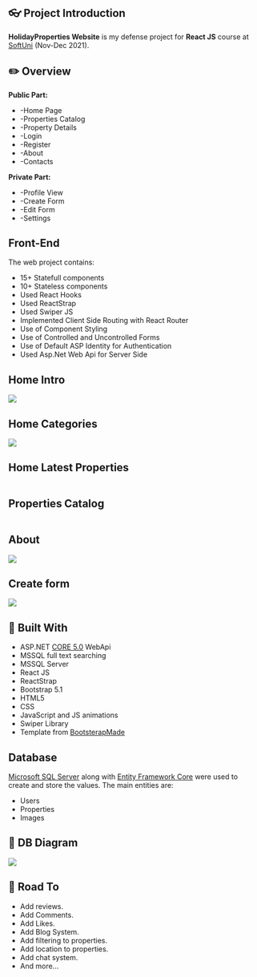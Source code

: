 ## :eyeglasses: Project Introduction

**HolidayProperties Website** is my defense project for **React JS** course at [SoftUni](https://softuni.bg/ "SoftUni") (Nov-Dec 2021).

## :pencil2: Overview

**Public Part:** 

* -Home Page
* -Properties Catalog
* -Property Details
* -Login
* -Register
* -About
* -Contacts

**Private Part:** 

* -Profile View
* -Create Form
* -Edit Form
* -Settings

## **Front-End**
The web project contains:
* 15+ Statefull components
* 10+ Stateless components
* Used React Hooks
* Used ReactStrap
* Used Swiper JS
* Implemented Client Side Routing with React Router
* Use of Component Styling
* Use of Controlled and Uncontrolled Forms
* Use of Default ASP Identity for Authentication
* Used Asp.Net Web Api for Server Side

## **Home Intro**
![](https://res.cloudinary.com/dewbeqn4x/image/upload/v1638815407/Screenshot_2021-12-06_202446_nwy6pr.png)

## **Home Categories**
![](https://res.cloudinary.com/dewbeqn4x/image/upload/v1638815422/Screenshot_2021-12-06_202517_krc9mq.png)


## **Home Latest Properties**
![]()


## **Properties Catalog**
![]()


## **About**
![](https://res.cloudinary.com/dewbeqn4x/image/upload/v1638815435/Screenshot_2021-12-06_202719_kbuqoi.png)

## **Create form**
![](https://res.cloudinary.com/dewbeqn4x/image/upload/v1638815383/image_2021-12-06_202941_r82ntw.png)


## :hammer: Built With 
- ASP.NET [CORE 5.0](https://dotnet.microsoft.com/download/dotnet/5.0 "CORE 5.0") WebApi
- MSSQL full text searching
- MSSQL Server
- React JS
- ReactStrap
- Bootstrap 5.1
- HTML5
- CSS
- JavaScript and JS animations
- Swiper Library
- Template from [BootsterapMade](https://bootstrapmade.com/)

## **Database**
[Microsoft SQL Server](https://www.microsoft.com/en-us/sql-server/sql-server-downloads) along with [Entity Framework Core](https://dotnet.microsoft.com/download) were used to create and store the values. 
The main entities are:

* Users
* Properties
* Images

## :wrench: DB Diagram 
![](https://res.cloudinary.com/dewbeqn4x/image/upload/v1638813680/image_2021-12-06_200118_xthp8k.png)

## :dash: Road To 
- Add reviews.
- Add Comments.
- Add Likes.
- Add Blog System.
- Add filtering to properties.
- Add location to properties.
- Add chat system.
- And more...
